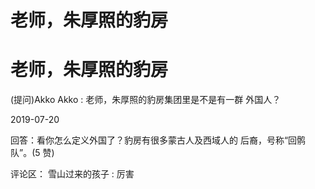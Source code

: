 # 老师，朱厚照的豹房

# 老师，朱厚照的豹房

(提问)Akko Akko : 老师，朱厚照的豹房集团里是不是有一群 外国人？

2019-07-20

回答：看你怎么定义外国了？豹房有很多蒙古人及西域人的 后裔，号称“回鹘队”。(5 赞)

评论区： 雪山过来的孩子 : 厉害